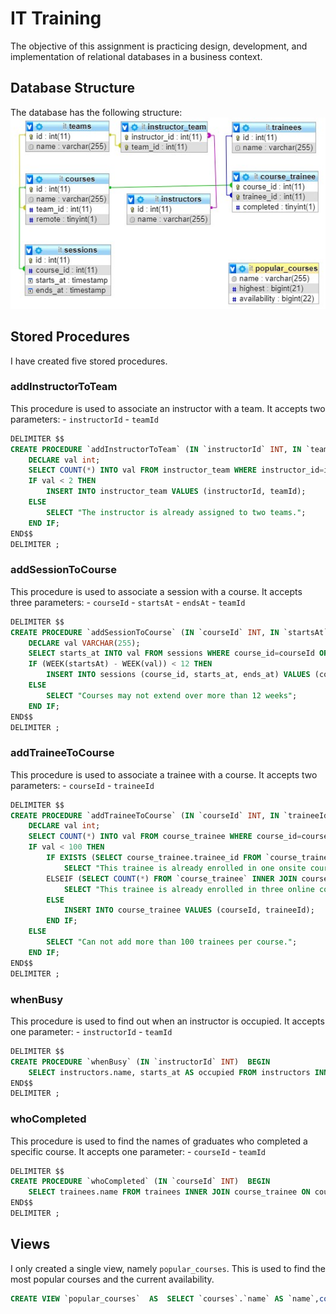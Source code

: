 # IT Training
The objective of this assignment is practicing design, development, and implementation of relational databases in a business context.

## Database Structure
The database has the following structure:
![Database Diagram](DB.jpg "Database Diagram")

## Stored Procedures
I have created five stored procedures.

### addInstructorToTeam
This procedure is used to associate an instructor with a team. It accepts two parameters:
    - `instructorId`
    - `teamId`
```sql
DELIMITER $$
CREATE PROCEDURE `addInstructorToTeam` (IN `instructorId` INT, IN `teamId` INT)  BEGIN
	DECLARE val int;
	SELECT COUNT(*) INTO val FROM instructor_team WHERE instructor_id=instructorId;
    IF val < 2 THEN
		INSERT INTO instructor_team VALUES (instructorId, teamId);
    ELSE
    	SELECT "The instructor is already assigned to two teams.";
	END IF;
END$$
DELIMITER ;
```

### addSessionToCourse
This procedure is used to associate a session with a course. It accepts three parameters:
    - `courseId`
    - `startsAt`
    - `endsAt`
    - `teamId`
```sql
DELIMITER $$
CREATE PROCEDURE `addSessionToCourse` (IN `courseId` INT, IN `startsAt` TIMESTAMP, IN `endsAt` TIMESTAMP)  BEGIN
	DECLARE val VARCHAR(255);
	SELECT starts_at INTO val FROM sessions WHERE course_id=courseId ORDER BY starts_at ASC LIMIT 1;
    IF (WEEK(startsAt) - WEEK(val)) < 12 THEN
		INSERT INTO sessions (course_id, starts_at, ends_at) VALUES (courseId, startsAt, endsAt);
    ELSE
    	SELECT "Courses may not extend over more than 12 weeks";
	END IF;
END$$
DELIMITER ;
```

### addTraineeToCourse
This procedure is used to associate a trainee with a course. It accepts two parameters:
    - `courseId`
    - `traineeId`
```sql
DELIMITER $$
CREATE PROCEDURE `addTraineeToCourse` (IN `courseId` INT, IN `traineeId` INT)  BEGIN
	DECLARE val int;
	SELECT COUNT(*) INTO val FROM course_trainee WHERE course_id=courseId;
    IF val < 100 THEN
    	IF EXISTS (SELECT course_trainee.trainee_id FROM `course_trainee` INNER JOIN courses ON course_trainee.course_id=courses.id WHERE course_trainee.trainee_id=traineeId AND courses.remote=0) THEN
        	SELECT "This trainee is already enrolled in one onsite course.";
        ELSEIF (SELECT COUNT(*) FROM `course_trainee` INNER JOIN courses ON course_trainee.course_id=courses.id WHERE course_trainee.trainee_id=traineeId AND courses.remote=1) > 2 THEN
			SELECT "This trainee is already enrolled in three online courses.";
        ELSE
            INSERT INTO course_trainee VALUES (courseId, traineeId);
        END IF;
    ELSE
        SELECT "Can not add more than 100 trainees per course.";
	END IF;
END$$
DELIMITER ;
```

### whenBusy
This procedure is used to find out when an instructor is occupied. It accepts one parameter:
    - `instructorId`
    - `teamId`
```sql
DELIMITER $$
CREATE PROCEDURE `whenBusy` (IN `instructorId` INT)  BEGIN
	SELECT instructors.name, starts_at AS occupied FROM instructors INNER JOIN instructor_team ON instructors.id = instructor_team.instructor_id INNER JOIN teams ON teams.id = instructor_team.team_id INNER JOIN courses ON teams.id = courses.team_id INNER JOIN sessions on sessions.course_id=courses.id WHERE instructors.id=instructorId;
END$$
DELIMITER ;
```

### whoCompleted
This procedure is used to find the names of graduates who completed a specific course. It accepts one parameter:
    - `courseId`
    - `teamId`
```sql
DELIMITER $$
CREATE PROCEDURE `whoCompleted` (IN `courseId` INT)  BEGIN
	SELECT trainees.name FROM trainees INNER JOIN course_trainee ON course_trainee.trainee_id=trainees.id WHERE course_trainee.course_id=courseId AND completed=1;
END$$
DELIMITER ;
```

## Views
I only created a single view, namely `popular_courses`.
This is used to find the most popular courses and the current availability.
```sql
CREATE VIEW `popular_courses`  AS  SELECT `courses`.`name` AS `name`,count(0) AS `highest`,(100 - count(0)) AS `availability` FROM (`courses` JOIN `course_trainee` ON((`courses`.`id` = `course_trainee`.`course_id`))) GROUP BY `course_trainee`.`course_id` ORDER BY `highest` DESC;
```